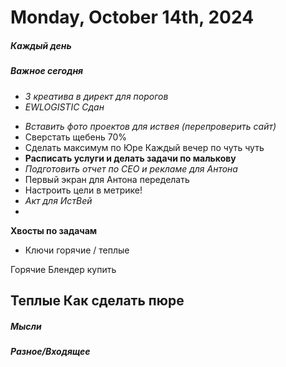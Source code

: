 # Monday, October 14th, 2024

##### Каждый день
##### Важное сегодня
+ *3 креатива в директ для порогов* 
+ *EWLOGISTIC Сдан*
- *Вставить фото проектов для иствея (перепроверить сайт)*
- Сверстать щебень 70%
- Сделать максимум по Юре Каждый вечер по чуть чуть
- **Расписать услуги и делать задачи по малькову** 
- *Подготовить отчет по СЕО и рекламе для Антона*
- Первый экран для Антона переделать
- Настроить цели в метрике!
- *Акт для ИстВей*
- 
**Хвосты по задачам**
- Ключи горячие / теплые

Горячие
	Блендер купить

Теплые
	Как сделать пюре
---

##### Мысли

##### Разное/Входящее
